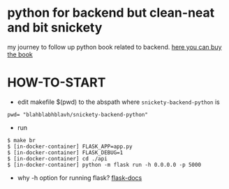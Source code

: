 # python for backend but clean-neat and bit snickety
my journey to follow up python book related to backend.
[here you can buy the book](http://www.yes24.com/Product/Goods/68713424)

# HOW-TO-START
- edit makefile $(pwd) to the abspath where `snickety-backend-python` is  
```
pwd= "blahblabhblavh/snickety-backend-python"
```
- run 
```
$ make br
$ [in-docker-container] FLASK_APP=app.py
$ [in-docker-container] FLASK_DEBUG=1
$ [in-docker-container] cd ./api
$ [in-docker-container] python -m flask run -h 0.0.0.0 -p 5000
```
- why -h option for running flask?
[flask-docs](https://flask.palletsprojects.com/en/1.1.x/quickstart/#what-to-do-if-the-server-does-not-start)

